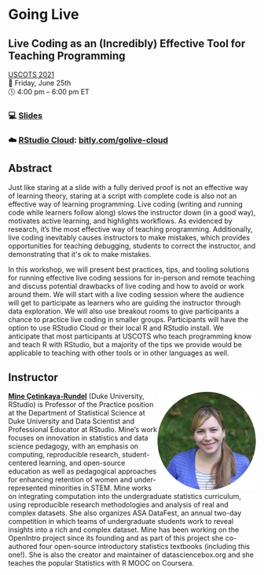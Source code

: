# Going Live
## Live Coding as an (Incredibly) Effective Tool for Teaching Programming

[USCOTS 2021](https://www.causeweb.org/cause/uscots/uscots21/workshop/10)  
:calendar: Friday, June 25th  
:clock4: 4:00 pm – 6:00 pm ET  

### :computer: [Slides](https://mine-cetinkaya-rundel.github.io/golive-uscots/golive.html#1)
### :cloud: [RStudio Cloud](https://bitly.com/golive-cloud): [bitly.com/golive-cloud](https://bitly.com/golive-cloud)

## Abstract

Just like staring at a slide with a fully derived proof is not an effective way of learning theory, staring at a script with complete code is also not an effective way of learning programming. Live coding (writing and running code while learners follow along) slows the instructor down (in a good way), motivates active learning, and highlights workflows. As evidenced by research, it’s the most effective way of teaching programming. Additionally, live coding inevitably causes instructors to make mistakes, which provides opportunities for teaching debugging, students to correct the instructor, and demonstrating that it's ok to make mistakes.

In this workshop, we will present best practices, tips, and tooling solutions for running effective live coding sessions for in-person and remote teaching and discuss potential drawbacks of live coding and how to avoid or work around them. We will start with a live coding session where the audience will get to participate as learners who are guiding the instructor through data exploration. We will also use breakout rooms to give participants a chance to practice live coding in smaller groups. Participants will have the option to use RStudio Cloud or their local R and RStudio install. We anticipate that most participants at USCOTS who teach programming know and teach R with RStudio, but a majority of the tips we provide would be applicable to teaching with other tools or in other languages as well.

## Instructor

<img src="images/mine.png" align = "right" width = "200px">

[**Mine Çetinkaya-Rundel**](http://mine-cr.com/) (Duke University, RStudio) is Professor of the Practice position at the Department of Statistical Science at Duke University and Data Scientist and Professional Educator at RStudio. Mine’s work focuses on innovation in statistics and data science pedagogy, with an emphasis on computing, reproducible research, student-centered learning, and open-source education as well as pedagogical approaches for enhancing retention of women and under-represented minorities in STEM. Mine works on integrating computation into the undergraduate statistics curriculum, using reproducible research methodologies and analysis of real and complex datasets. She also organizes ASA DataFest, an annual two-day competition in which teams of undergraduate students work to reveal insights into a rich and complex dataset. Mine has been working on the OpenIntro project since its founding and as part of this project she co-authored four open-source introductory statistics textbooks (including this one!). She is also the creator and maintainer of datasciencebox.org and she teaches the popular Statistics with R MOOC on Coursera.
